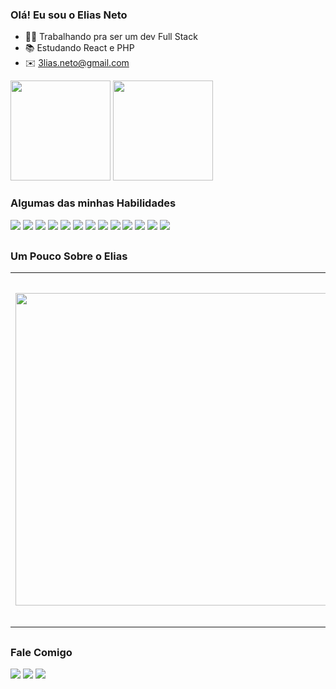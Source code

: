 ### Olá! Eu sou o Elias Neto  
- 👨‍💻 Trabalhando pra ser um dev Full Stack
- 📚 Estudando React e PHP
- ✉️ 3lias.neto@gmail.com


<div float="left">
<img height=160em" src="https://github-readme-stats.vercel.app/api?username=3liasNeto&show_icons=true&theme=dark"/>
<img height="160em" src="https://github-readme-stats.vercel.app/api/top-langs/?username=3liasNeto&layout=compact&theme=dark"/>
</div>

### **Algumas das minhas Habilidades**
<div>
<img  src="https://img.shields.io/badge/HTML5-E34F26?style=for-the-badge&logo=html5&logoColor=white" />
<img  src="https://img.shields.io/badge/CSS3-1572B6?style=for-the-badge&logo=css3&logoColor=white" />
<img  src="https://img.shields.io/badge/JavaScript-F7DF1E?style=for-the-badge&logo=javascript&logoColor=black" />
<img  src="https://img.shields.io/badge/Java-ED8B00?style=for-the-badge&logo=java&logoColor=white" />
<img  src="https://img.shields.io/badge/PHP-777BB4?style=for-the-badge&logo=php&logoColor=white" />
<img  src="https://img.shields.io/badge/React-20232A?style=for-the-badge&logo=react&logoColor=61DAFB" />
<img  src="https://img.shields.io/badge/MySQL-00000F?style=for-the-badge&logo=mysql&logoColor=white" />
<img  src="https://img.shields.io/badge/Canva-%2300C4CC.svg?&style=for-the-badge&logo=Canva&logoColor=white" />
<img  src="https://img.shields.io/badge/Figma-F24E1E?style=for-the-badge&logo=figma&logoColor=white" />
<img  src="https://img.shields.io/badge/Krita-203759?style=for-the-badge&logo=krita&logoColor=EEF37B" />
<img  src="https://img.shields.io/badge/Adobe%20Photoshop-31A8FF?style=for-the-badge&logo=Adobe%20Photoshop&logoColor=black" />
<img  src="https://img.shields.io/badge/Visual_Studio_Code-0078D4?style=for-the-badge&logo=visual%20studio%20code&logoColor=white" />
<img  src="https://img.shields.io/badge/Eclipse-2C2255?style=for-the-badge&logo=eclipse&logoColor=white" />
</div>

## 

### **Um Pouco Sobre o Elias**
<div>


<table>
<tr>
  <td><img width=500px src="https://avatars.githubusercontent.com/u/87040427?v=4https://avatars.githubusercontent.com/u/87040427?v=4"/></td>
  <td>Um garoto de 18 anos que está trabalhando para ser o melhor dev full stack , atualmente estudando com o front-end e UX design, o que mais faz enquanto não mexe com nada disso e jogar jogos (FPS, Moba e RPG), gosta de assistir animes, series e filmes além de amar praticamente qualquer tipo música.</td>
</table>
</div>

##

### **Fale Comigo**
<div>
 <a href="mailto:3lias.neto@gmail.com"> <img  src="https://img.shields.io/badge/Gmail-D14836?style=for-the-badge&logo=gmail&logoColor=white" /></a>
 <a href="https://www.linkedin.com/in/elias-neto-65aa96216/"> <img src="https://img.shields.io/badge/LinkedIn-0077B5?style=for-the-badge&logo=linkedin&logoColor=white" /></a>
 <a href="https://twitter.com/3liasNeto"> <img src="https://img.shields.io/badge/Twitter-1DA1F2?style=for-the-badge&logo=twitter&logoColor=white" /></a>
 </div>
